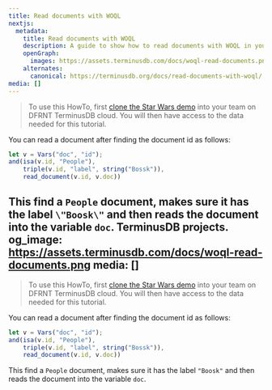 ```yaml
---
title: Read documents with WOQL
nextjs:
  metadata:
    title: Read documents with WOQL
    description: A guide to show how to read documents with WOQL in your TerminusDB projects.
    openGraph:
      images: https://assets.terminusdb.com/docs/woql-read-documents.png
    alternates:
      canonical: https://terminusdb.org/docs/read-documents-with-woql/
media: []
---
```


> To use this HowTo, first [clone the Star Wars demo](/docs/clone-a-demo-terminuscms-project/) into your team on DFRNT TerminusDB cloud. You will then have access to the data needed for this tutorial.

You can read a document after finding the document id as follows:

```javascript
let v = Vars("doc", "id");
and(isa(v.id, "People"),
    triple(v.id, "label", string("Bossk")),
    read_document(v.id, v.doc))
```

This find a `People` document, makes sure it has the label `\"Boosk\"` and then reads the document into the variable `doc`.
    TerminusDB projects.
  og_image: https://assets.terminusdb.com/docs/woql-read-documents.png
media: []
---

> To use this HowTo, first [clone the Star Wars demo](/docs/clone-a-demo-terminuscms-project/) into your team on DFRNT TerminusDB cloud. You will then have access to the data needed for this tutorial.

You can read a document after finding the document id as follows:

```javascript
let v = Vars("doc", "id");
and(isa(v.id, "People"),
    triple(v.id, "label", string("Bossk")),
    read_document(v.id, v.doc))
```

This find a `People` document, makes sure it has the label `"Boosk"` and then reads the document into the variable `doc`.